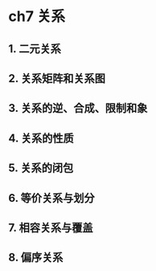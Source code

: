 # ch7 关系

## 1. 二元关系

## 2. 关系矩阵和关系图

## 3. 关系的逆、合成、限制和象

## 4. 关系的性质

## 5. 关系的闭包

## 6. 等价关系与划分

## 7. 相容关系与覆盖

## 8. 偏序关系

